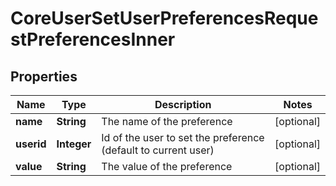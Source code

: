 

# CoreUserSetUserPreferencesRequestPreferencesInner


## Properties

| Name | Type | Description | Notes |
|------------ | ------------- | ------------- | -------------|
|**name** | **String** | The name of the preference |  [optional] |
|**userid** | **Integer** | Id of the user to set the preference (default to current user) |  [optional] |
|**value** | **String** | The value of the preference |  [optional] |



